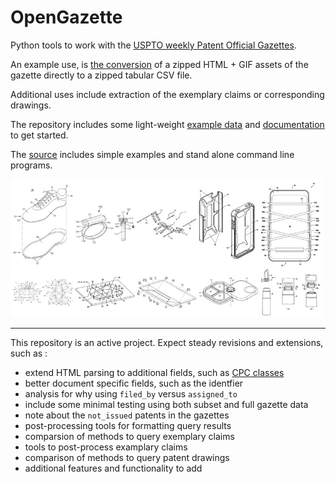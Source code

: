 # OpenGazette

Python tools to work with the [USPTO weekly Patent Official Gazettes](https://developer.uspto.gov/product/patent-official-gazettes-listing).

An example use, is [the conversion](opengazette/gazette_to_csv.py) of a zipped HTML + GIF assets of the gazette directly to a zipped tabular CSV file.

Additional uses include extraction of the exemplary claims or corresponding drawings.

The repository includes some light-weight [example data](data/) and [documentation](docs/) to get started.

The [source](/opengazette) includes simple examples and stand alone command line programs.

<img src="docs/images/2408-open_gazette-get_gifs-01.jpg" width=500px>

---

This repository is an active project. Expect steady revisions and extensions, such as :

* extend HTML parsing to additional fields, such as [CPC classes](https://www.uspto.gov/web/patents/classification/cpc/html/cpc.html)
* better document specific fields, such as the identfier
* analysis for why using ```filed_by``` versus ```assigned_to```
* include some minimal testing using both subset and full gazette data
* note about the ```not_issued``` patents in the gazettes
* post-processing tools for formatting query results
* comparsion of methods to query exemplary claims
* tools to post-process examplary claims
* comparison of methods to query patent drawings
* additional features and functionality to add




